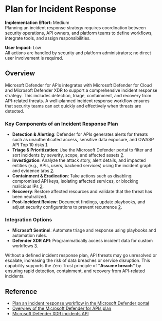# Plan for Incident Response

**Implementation Effort:** Medium  
Planning an incident response strategy requires coordination between security operations, API owners, and platform teams to define workflows, integrate tools, and assign responsibilities.

**User Impact:** Low  
All actions are handled by security and platform administrators; no direct user involvement is required.

## Overview

Microsoft Defender for APIs integrates with Microsoft Defender for Cloud and Microsoft Defender XDR to support a comprehensive incident response strategy. This includes detection, triage, containment, and recovery from API-related threats. A well-planned incident response workflow ensures that security teams can act quickly and effectively when threats are detected.

### Key Components of an Incident Response Plan

- **Detection & Alerting**: Defender for APIs generates alerts for threats such as unauthenticated access, sensitive data exposure, and OWASP API Top 10 risks [1](https://learn.microsoft.com/en-us/azure/defender-for-cloud/defender-for-apis-introduction).
- **Triage & Prioritization**: Use the Microsoft Defender portal to filter and sort incidents by severity, scope, and affected assets [2](https://learn.microsoft.com/en-us/unified-secops-platform/plan-incident-response).
- **Investigation**: Analyze the attack story, alert details, and impacted entities (e.g., APIs, users, backend services) using the incident graph and evidence tabs [2](https://learn.microsoft.com/en-us/unified-secops-platform/plan-incident-response).
- **Containment & Eradication**: Take actions such as disabling compromised API keys, isolating affected services, or blocking malicious IPs [2](https://learn.microsoft.com/en-us/unified-secops-platform/plan-incident-response).
- **Recovery**: Restore affected resources and validate that the threat has been neutralized.
- **Post-Incident Review**: Document findings, update playbooks, and adjust security configurations to prevent recurrence [2](https://learn.microsoft.com/en-us/unified-secops-platform/plan-incident-response).

### Integration Options

- **Microsoft Sentinel**: Automate triage and response using playbooks and automation rules.
- **Defender XDR API**: Programmatically access incident data for custom workflows [3](https://learn.microsoft.com/en-us/defender-xdr/api-incident).

Without a defined incident response plan, API threats may go unresolved or escalate, increasing the risk of data breaches or service disruption. This capability supports the Zero Trust principle of **"Assume breach"** by ensuring rapid detection, containment, and recovery from API-related incidents.

## Reference

- [Plan an incident response workflow in the Microsoft Defender portal](https://learn.microsoft.com/en-us/unified-secops-platform/plan-incident-response)  
- [Overview of the Microsoft Defender for APIs plan](https://learn.microsoft.com/en-us/azure/defender-for-cloud/defender-for-apis-introduction)  
- [Microsoft Defender XDR incidents API](https://learn.microsoft.com/en-us/defender-xdr/api-incident)
